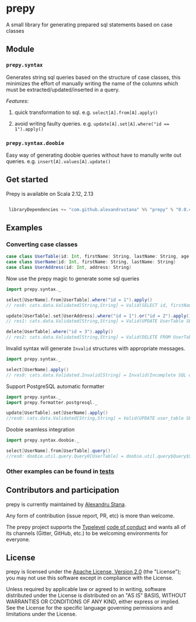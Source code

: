 # prepy

A small library for generating prepared sql statements based on case classes

## Module

### `prepy.syntax`

Generates string sql queries based on the structure of case classes, this minimizes the effort of manually writing the name of the columns which must be extracted/updated/inserted in a query.

  *Features*:

 1. quick transformation to sql. e.g. `select[A].from[A].apply()`

 2. avoid writing faulty queries. e.g. `update[A].set[A].where("id == 1").apply()`

### `prepy.syntax.doobie`

Easy way of generating doobie queries without have to manully write out queries. e.g. `insert[A].values[A].update()`


## Get started

Prepy is available on Scala 2.12, 2.13

```scala

 libraryDependencies += "com.github.alexandrustana" %% "prepy" % "0.0.4"

```

## Examples

### Converting case classes


```scala
case class UserTable(id: Int, firstName: String, lastName: String, age: Int, address: String)
case class UserName(id: Int, firstName: String, lastName: String)
case class UserAddress(id: Int, address: String) 
```

Now use the prepy magic to generate some sql queries
```scala
import prepy.syntax._

select[UserName].from[UserTable].where("id = 1").apply()
// res0: cats.data.Validated[String,String] = Valid(SELECT id, firstName, lastName FROM UserTable WHERE (id == 1))

update[UserTable].set[UserAddress].where("id = 1").or("id = 2").apply()
// res1: cats.data.Validated[String,String] = Valid(UPDATE UserTable SET id = ?, address = ? WHERE (id == 1) OR (id == 2))

delete[UserTable].where("id = 3").apply()
// res2: cats.data.Validated[String,String] = Valid(DELETE FROM UserTable WHERE (id = 3))
```
Invalid syntax will generate `Invalid` structures with appropriate messages.
```scala
import prepy.syntax._

select[UserName].apply()
// res0: cats.data.Validated.Invalid[String] = Invalid(Incomplete SQL query. `select[T]` must be followed by a `from[K]`)
```

Support PostgreSQL automatic formatter
```scala
import prepy.syntax._
import prepy.formatter.postgresql._

update[UserTable].set[UserName].apply()
//res0: cats.data.Validated[String,String] = Valid(UPDATE user_table SET id = ?, first_name = ?, last_name = ?)
```

Doobie seamless integration 
```scala
import prepy.syntax.doobie._

select[UserName].from[UserTable].query()
//res0: doobie.util.query.Query0[UserTable] = doobie.util.query$Query$$anon$3@69d4503e
```

### Other examples can be found in [tests](src/test/scala/prepy/)

## Contributors and participation

prepy is currently maintained by [Alexandru Stana][alexandrustana].

Any form of contribution (issue report, PR, etc) is more than welcome.

The prepy project supports the [Typelevel][typelevel] [code of conduct][typelevel-coc]
and wants all of its channels (Gitter, GitHub, etc.) to be welcoming environments for
everyone.

## License

prepy is licensed under the [Apache License, Version 2.0][apache2]
(the "License"); you may not use this software except in compliance with
the License.

Unless required by applicable law or agreed to in writing, software
distributed under the License is distributed on an "AS IS" BASIS,
WITHOUT WARRANTIES OR CONDITIONS OF ANY KIND, either express or implied.
See the License for the specific language governing permissions and
limitations under the License.

[alexandrustana]: https://github.com/alexandrustana
[apache2]: http://www.apache.org/licenses/LICENSE-2.0
[typelevel]: http://typelevel.org/
[typelevel-coc]: http://typelevel.org/conduct.html
[shapeless]: http://github.com/milessabin/shapeless
[cats]: http://github.com/typelevel/cats

